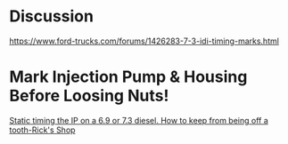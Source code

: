 # Discussion
https://www.ford-trucks.com/forums/1426283-7-3-idi-timing-marks.html

# Mark Injection Pump & Housing Before Loosing Nuts!
[Static timing the IP on a 6.9 or 7.3 diesel. How to keep from being off a tooth-Rick's Shop](https://youtu.be/vBavENlzvjU?t=775)
